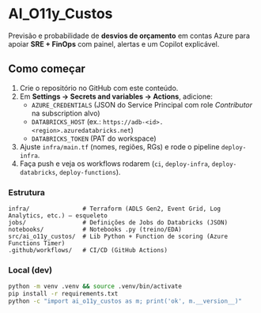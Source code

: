 # AI_O11y_Custos
Previsão e probabilidade de **desvios de orçamento** em contas Azure para apoiar **SRE + FinOps** com painel, alertas e um Copilot explicável.

## Como começar
1. Crie o repositório no GitHub com este conteúdo.
2. Em **Settings → Secrets and variables → Actions**, adicione:
   - `AZURE_CREDENTIALS` (JSON do Service Principal com role *Contributor* na subscription alvo)
   - `DATABRICKS_HOST` (ex.: `https://adb-<id>.<region>.azuredatabricks.net`)
   - `DATABRICKS_TOKEN` (PAT do workspace)
3. Ajuste `infra/main.tf` (nomes, regiões, RGs) e rode o pipeline `deploy-infra`.
4. Faça push e veja os workflows rodarem (`ci`, `deploy-infra`, `deploy-databricks`, `deploy-functions`).

### Estrutura
```text
infra/               # Terraform (ADLS Gen2, Event Grid, Log Analytics, etc.) – esqueleto
jobs/                # Definições de Jobs do Databricks (JSON)
notebooks/           # Notebooks .py (treino/EDA)
src/ai_o11y_custos/  # Lib Python + Function de scoring (Azure Functions Timer)
.github/workflows/   # CI/CD (GitHub Actions)
```

### Local (dev)
```bash
python -m venv .venv && source .venv/bin/activate
pip install -r requirements.txt
python -c "import ai_o11y_custos as m; print('ok', m.__version__)"
```
